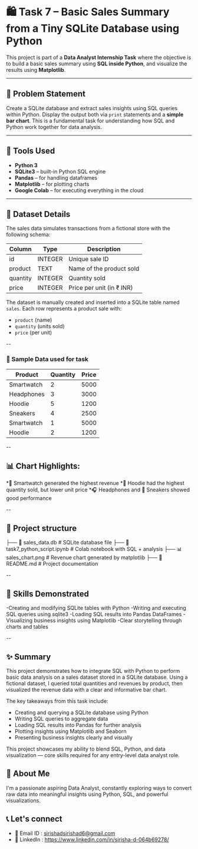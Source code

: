 # 🛍️ Task 7 –  Basic Sales Summary from a Tiny SQLite Database using Python

This project is part of a **Data Analyst Internship Task** where the objective is to build a basic sales summary using **SQL inside Python**, and visualize the results using **Matplotlib**.

---

## 📘 Problem Statement

Create a SQLite database and extract sales insights using SQL queries within Python. Display the output both via `print` statements and a **simple bar chart**. This is a fundamental task for understanding how SQL and Python work together for data analysis.

---

## 🧰 Tools Used

- **Python 3**
- **SQLite3** – built-in Python SQL engine
- **Pandas** – for handling dataframes
- **Matplotlib** – for plotting charts
- **Google Colab** – for executing everything in the cloud

---

## 💾 Dataset Details

The sales data simulates transactions from a fictional store with the following schema:

| Column   | Type     | Description                |
|----------|----------|----------------------------|
| id       | INTEGER  | Unique sale ID             |
| product  | TEXT     | Name of the product sold   |
| quantity | INTEGER  | Quantity sold              |
| price    | INTEGER  | Price per unit (in ₹ INR)  |

The dataset is manually created and inserted into a SQLite table named `sales`. Each row represents a product sale with:
- `product` (name)
- `quantity` (units sold)
- `price` (per unit)

--

### 🧪 Sample Data used for task

| Product     | Quantity | Price |
|-------------|----------|-------|
| Smartwatch  | 2        | 5000  |
| Headphones  | 3        | 3000  |
| Hoodie      | 5        | 1200  |
| Sneakers    | 4        | 2500  |
| Smartwatch  | 1        | 5000  |
| Hoodie      | 2        | 1200  |

--

## 📊 Chart Highlights:

*📱 Smartwatch generated the highest revenue
*👕 Hoodie had the highest quantity sold, but lower unit price
*🎧 Headphones and 👟 Sneakers showed good performance

--

## 📁 Project structure
├── 📜 sales_data.db                    # SQLite database file
├── 📜 task7_python_script.ipynb        # Colab notebook with SQL + analysis
├── 📊  sales_chart.png                 # Revenue chart generated by matplotlib
├── 📄 README.md                        # Project documentation

--

## 📌 Skills Demonstrated
-Creating and modifying SQLite tables with Python
-Writing and executing SQL queries using sqlite3
-Loading SQL results into Pandas DataFrames
-Visualizing business insights using Matplotlib
-Clear storytelling through charts and tables

--

##  ✨ Summary

This project demonstrates how to integrate SQL with Python to perform basic data analysis on a sales dataset stored in a SQLite database. Using a fictional dataset, I queried total quantities and revenues by product, then visualized the revenue data with a clear and informative bar chart.

The key takeaways from this task include:
- Creating and querying a SQLite database using Python
- Writing SQL queries to aggregate data
- Loading SQL results into Pandas for further analysis
- Plotting insights using Matplotlib and Seaborn
- Presenting business insights clearly and visually

This project showcases my ability to blend SQL, Python, and data visualization — core skills required for any entry-level data analyst role.


## 👋 About Me
I'm a passionate aspiring Data Analyst, constantly exploring ways to convert raw data into meaningful insights using Python, SQL, and powerful visualizations.

## 📞 Let's connect

- 📧 Email ID : sirishadsirishad6@gmail.com
- 💼 LinkedIn : https://www.linkedin.com/in/sirisha-d-064b69278/






